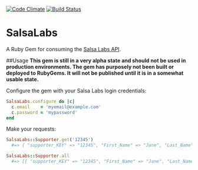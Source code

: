 [![Code Climate](https://codeclimate.com/github/marclove/salsa_labs.png)](https://codeclimate.com/github/marclove/salsa_labs)
[![Build Status](https://travis-ci.org/marclove/salsa_labs.svg?branch=master)](https://travis-ci.org/marclove/salsa_labs)

# SalsaLabs
A Ruby Gem for consuming the [Salsa Labs API](http://wfc2.wiredforchange.com/o/8001/p/salsa/website/public2/commons/dev/docs/).

##Usage
**This gem is still in a very alpha state and should not be used in production environments. The gem has purposely not been built or deployed to RubyGems. It will not be published until it is in a somewhat usable state.**

Configure the gem with your Salsa Labs login credentials:

```ruby
SalsaLabs.configure do |c|
  c.email    = 'myemail@example.com'
  c.password = 'mypassword'
end
```

Make your requests:

```ruby
SalsaLabs::Supporter.get('12345')
  #=> { "supporter_KEY" => "12345", "First_Name" => "Jane", "Last_Name" => "Doe", ... }

SalsaLabs::Supporter.all
  #=> [{ "supporter_KEY" => "12345", "First_Name" => "Jane", "Last_Name" => "Doe", ... }, { "supporter_KEY" => "12346", "First_Name" => "John", "Last_Name" => "Doe", ... }]
```
